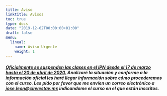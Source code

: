 ```yaml
---
title: Aviso
linktitle: Avisos
toc: true
type: docs
date: "2019-12-02T00:00:00+01:00"
draft: false
menu:
  lineal:
    name: Aviso Urgente
    weight: 1
---
```



##### [Oficialmente se suspenden las clases en el IPN desde el 17 de marzo hasta el 20 de abril de 2020.](https://www.ipn.mx/assets/files/ccs/img/noticias/2020/03/confinamiento1.jpg) Analizaré la situación y conforme a la información oficial les haré llegar información sobre cómo procederemos con el curso. Les pido por favor que me envíen un correo electrónico a jose.leon@cinvestav.mx indicandome el curso en el que están inscritos.

